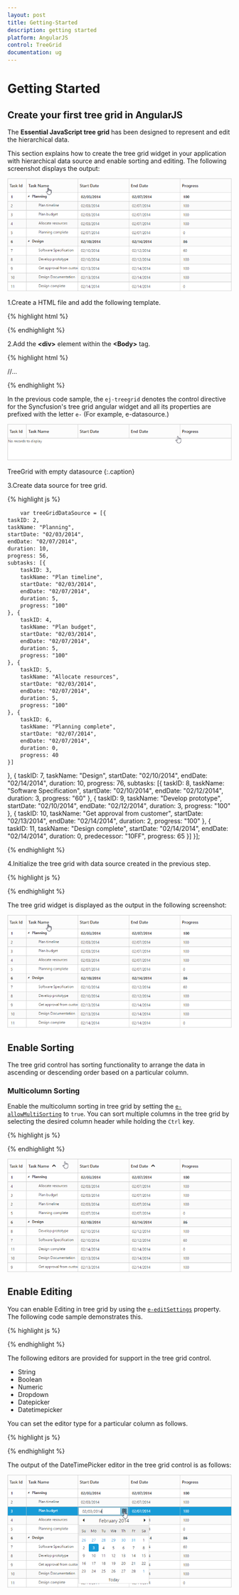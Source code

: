 ```yaml
---
layout: post
title: Getting-Started
description: getting started
platform: AngularJS
control: TreeGrid
documentation: ug
---
```


# Getting Started

## Create your first tree grid in AngularJS

The **Essential JavaScript tree grid** has been designed to represent and edit the hierarchical data. 

This section explains how to create the tree grid widget in your application with hierarchical data source and enable sorting and editing. The following screenshot displays the output: 

![](/angularjs/TreeGrid/Getting-Started_images/Getting-Started_img1.png)                                                     

1.Create a HTML file and add the following template.     

{% highlight html %}

 <!DOCTYPE html>
<html xmlns="http://www.w3.org/1999/xhtml">
<head>
   <meta name="viewport"content="width=device-width, initial-scale=1.0"/>
   <meta charset="utf-8" />
   <link href=" http://cdn.syncfusion.com/{{ site.releaseversion }}/js/web/flat-azure/ej.web.all.min.css" rel="stylesheet"/>
   <script src="http://cdn.syncfusion.com/js/assets/external/angular.min.js"></script>
   <script src="http://cdn.syncfusion.com/js/assets/external/jquery-1.10.2.min.js"></script>
   <script src="http://cdn.syncfusion.com/js/assets/external/jsrender.min.js"></script>
   <script src="http://cdn.syncfusion.com/js/assets/external/jquery.globalize.min.js"></script>
   <script src="http://cdn.syncfusion.com/js/assets/external/jquery.easing.1.3.min.js"></script>
   <script src="http://cdn.syncfusion.com/{{ site.releaseversion }}/js/web/ej.web.all.min.js" type="text/javascript"></script>
   <script src="http://cdn.syncfusion.com/{{ site.releaseversion }}/js/common/ej.widget.angular.min.js"></script>
</head>
<body>
   <!--Add TreeGrid control here -->
</body>
</html>

{% endhighlight %}

2.Add the **&lt;div&gt;** element within the **&lt;Body&gt;** tag.

{% highlight html %}

<!doctype html>
<html lang="en" ng-app="listCtrl">
   <head>
      //...
   </head>
   <body ng-controller="TreeGridCtrl">
      <!--Add  TreeGrid control here-->    
      <div id="TreeGridContainer" ej-treegrid
         e-columns="columns">             
      </div>
      <script>
         var columns=[                    
               { field: "taskName", headerText: "Task Name" },
               { field: "startDate", headerText: "Start date"},
               { field: "endDate", headerText: "End Date" },
               { field: "duration", headerText: "Duration"},
               { field: "progress", headerText: "Progress"}
           ];
         angular.module('listCtrl', ['ejangular'])
         .controller('TreeGridCtrl', function ($scope) {
          //Initialize gantt datasource created in the last step
          $scope.columns = columns;
         });
      </script>  
   </body>
</html>

{% endhighlight %}

In the previous code sample, the `ej-treegrid` denotes the control directive for the Syncfusion's tree grid angular widget and all its properties are prefixed with the letter `e-` (For example, e-datasource.)

![](/angularjs/TreeGrid/Getting-Started_images/Getting-Started_img2.png)            

TreeGrid with empty datasource 
{:.caption}

3.Create data source for tree grid.

{% highlight js %}

        var treeGridDataSource = [{
    taskID: 2,
    taskName: "Planning",
    startDate: "02/03/2014",
    endDate: "02/07/2014",
    duration: 10,
    progress: 56,
    subtasks: [{
        taskID: 3,
        taskName: "Plan timeline",
        startDate: "02/03/2014",
        endDate: "02/07/2014",
        duration: 5,
        progress: "100"
    }, {
        taskID: 4,
        taskName: "Plan budget",
        startDate: "02/03/2014",
        endDate: "02/07/2014",
        duration: 5,
        progress: "100"
    }, {
        taskID: 5,
        taskName: "Allocate resources",
        startDate: "02/03/2014",
        endDate: "02/07/2014",
        duration: 5,
        progress: "100"
    }, {
        taskID: 6,
        taskName: "Planning complete",
        startDate: "02/07/2014",
        endDate: "02/07/2014",
        duration: 0,
        progress: 40
    }]
}, {
    taskID: 7,
    taskName: "Design",
    startDate: "02/10/2014",
    endDate: "02/14/2014",
    duration: 10,
    progress: 76,
    subtasks: [{
        taskID: 8,
        taskName: "Software Specification",
        startDate: "02/10/2014",
        endDate: "02/12/2014",
        duration: 3,
        progress: "60"
    }, {
        taskID: 9,
        taskName: "Develop prototype",
        startDate: "02/10/2014",
        endDate: "02/12/2014",
        duration: 3,
        progress: "100"
    }, {
        taskID: 10,
        taskName: "Get approval from customer",
        startDate: "02/13/2014",
        endDate: "02/14/2014",
        duration: 2,
        progress: "100"
    }, {
        taskID: 11,
        taskName: "Design complete",
        startDate: "02/14/2014",
        endDate: "02/14/2014",
        duration: 0,
        predecessor: "10FF",
        progress: 65
    }]
}];

{% endhighlight %}

4.Initialize the tree grid with data source created in the previous step.                     

{% highlight js %}

 <body ng-controller="TreeGridCtrl">
   <!--Add  TreeGrid control here-->    
   <div id="TreeGridContainer" ej-treegrid
      e-dataSource="treeGridDataSource"
      e-childMapping="subtasks"
      e-columns="columns">             
   </div>
   <script>
      var columns=[                    
            { field: "taskName", headerText: "Task Name" },
            { field: "startDate", headerText: "Start date"},
            { field: "endDate", headerText: "End Date" },
            { field: "duration", headerText: "Duration"},
            { field: "progress", headerText: "Progress"}
        ];
      angular.module('listCtrl', ['ejangular'])
      .controller('TreeGridCtrl', function ($scope) {
       //Initialize gantt with datasource created in the last step
       $scope.treeGridDataSource=treeGridDataSource;
       $scope.columns = columns;
      });
   </script>  
</body>     
    
{% endhighlight %}

The tree grid widget is displayed as the output in the following screenshot:         

![](/angularjs/TreeGrid/Getting-Started_images/Getting-Started_img3.png) 

## Enable Sorting

The tree grid control has sorting functionality to arrange the data in ascending or descending order based on a particular column.

### Multicolumn Sorting

Enable the multicolumn sorting in tree grid by setting the [`e-allowMultiSorting`](http://help.syncfusion.com/js/api/ejtreegrid#allowmultisorting "allowMultiSorting") to `true`. You can sort multiple columns in the tree grid by selecting the desired column header while holding the `Ctrl` key.           

{% highlight js %}                 

<body ng-controller="TreeGridCtrl">
   <!--Add  TreeGrid control here-->    
   <div id="TreeGridContainer" ej-gantt
      e-allowSorting="true"
      e-allowMultiSorting="true">             
   </div>
   <script>
      angular.module('listCtrl', ['ejangular'])
        .controller('TreeGridCtrl', function ($scope) {
          //...
        });
        
   </script>  
</body>    

{% endhighlight %}

![](/angularjs/TreeGrid/Getting-Started_images/Getting-Started_img4.png)

## Enable Editing

You can enable Editing in tree grid by using the [`e-editSettings`](http://help.syncfusion.com/js/api/ejtreegrid#editsettings "editSettings") property. The following code sample demonstrates this.

{% highlight js %}
 <body ng-controller="TreeGridCtrl">
   <!--Add  TreeGrid control here-->    
   <div id="TreeGridContainer" ej-gantt
      e-editSettings="editSettings">             
   </div>
   <script>
      var editSettings=  {
       allowEditing: true,
       editMode: "cellEditing"
      };
      angular.module('listCtrl', ['ejangular'])
      .controller('TreeGridCtrl', function ($scope) {
      $scope.editSettings=editSettings;
      });
   </script>  
</body> 
    
{% endhighlight %}

The following editors are provided for support in the tree grid control.            

* String
* Boolean
* Numeric
* Dropdown
* Datepicker
* Datetimepicker                

You can set the editor type for a particular column as follows.

{% highlight js %}

<body ng-controller="TreeGridCtrl">
   <!--Add  TreeGrid control here-->    
   <div id="TreeGridContainer" ej-gantt
      e-columns="columns">             
   </div>
   <script>
      var columns=[{
       field: "startDate",
       headerText: "Start Date",
       editType: "datepicker"
      }, {
       field: "endDate",
       headerText: "End Date"
      }, {
       field: "duration",
       headerText: "Duration",
       editType: "numericedit"
      }, ];
      angular.module('listCtrl', ['ejangular'])
      .controller('TreeGridCtrl', function ($scope) {
       //Initialize gantt with datasource created in the last step
       $scope.columns = columns;
      });
   </script>  
</body>
   
{% endhighlight %}
                                     
The output of the DateTimePicker editor in the tree grid control is as follows:

![](/angularjs/TreeGrid/Getting-Started_images/Getting-Started_img5.png)                                                              

